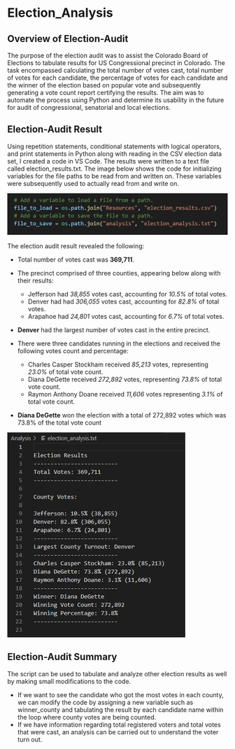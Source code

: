 # Election_Analysis

## Overview of Election-Audit

The purpose of the election audit was to assist the Colorado Board of Elections to tabulate results for US Congressional precinct in Colorado. The task encompassed calculating the total number of votes cast, total number of votes for each candidate, the percentage of votes for each candidate and the winner of the election based on popular vote and subsequently generating a vote count report certifying the results. The aim was to automate the process using Python and determine its usability in the future for audit of congressional, senatorial and local elections.

## Election-Audit Result

Using repetition statements, conditional statements with logical operators, and print statements in Python along with reading in the CSV election data set, I created a code in VS Code. The results were written to a text file called election_results.txt. The image below shows the code for initializing variables for the file paths to be read from and written on. These variables were subsequently used to actually read from and write on.  

![image](https://github.com/amberwnaushahi/Election_Analysis/blob/main/Resources/files_read_write.png)

The election audit result revealed the following:

* Total number of votes cast was **369,711**.

* The precinct comprised of three counties, appearing below along with their results:
   * Jefferson had *38,855* votes cast, accounting for *10.5%* of total votes.
   * Denver had had *306,055* votes cast, accounting for *82.8%* of total votes.
   * Arapahoe had *24,801* votes cast, accounting for *6.7%* of total votes. 

* **Denver** had the largest number of votes cast in the entire precinct. 

* There were three candidates running in the elections and received the following votes count and percentage: 
    * Charles Casper Stockham received *85,213* votes, representing *23.0%* of total vote count.
    * Diana DeGette received *272,892* votes, representing *73.8%* of total vote count.
    * Raymon Anthony Doane received *11,606* votes representing *3.1%* of total vote count.
 
* **Diana DeGette** won the election with a total of 272,892 votes which was 73.8% of the total vote count

![image](https://github.com/amberwnaushahi/Election_Analysis/blob/main/Resources/Election_results.png)

## Election-Audit Summary

The script can be used to tabulate and analyze other election results as well by making small modifications to the code.
* If we want to see the candidate who got the most votes in each county, we can modify the code by assigning a new variable such as winner_county and tabulating the result by each candidate name within the loop where county votes are being counted. 
* If we have information regarding total registered voters and total votes that were cast, an analysis can be carried out to understand the voter turn out.




